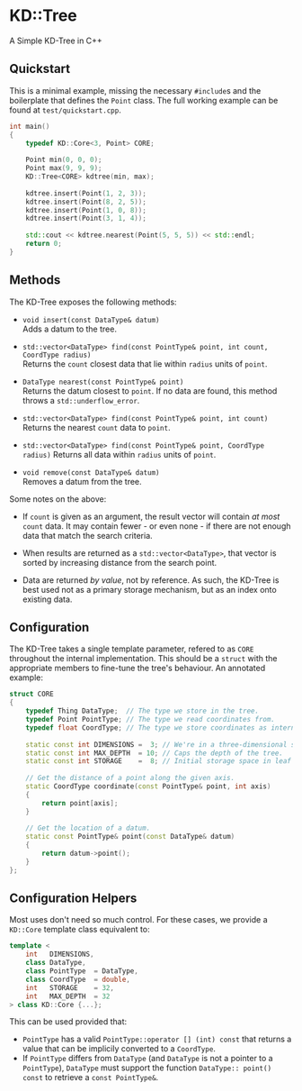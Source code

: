 KD::Tree
========

A Simple KD-Tree in C++


## Quickstart

This is a minimal example, missing the necessary `#include`s and the boilerplate
that defines the `Point` class.  The full working example can be found at
`test/quickstart.cpp`.

```C++
int main()
{
	typedef KD::Core<3, Point> CORE;
	
	Point min(0, 0, 0);
	Point max(9, 9, 9);
	KD::Tree<CORE> kdtree(min, max);
	
	kdtree.insert(Point(1, 2, 3));
	kdtree.insert(Point(8, 2, 5));
	kdtree.insert(Point(1, 0, 8));
	kdtree.insert(Point(3, 1, 4));
	
	std::cout << kdtree.nearest(Point(5, 5, 5)) << std::endl;
	return 0;
}
```


## Methods

The KD-Tree exposes the following methods:

 - `void insert(const DataType& datum)`  
   Adds a datum to the tree.
   
 - `std::vector<DataType> find(const PointType& point, int count, CoordType radius)`  
   Returns the `count` closest data that lie within `radius` units of `point`.
   
 - `DataType nearest(const PointType& point)`  
   Returns the datum closest to `point`.  If no data are found, this method
   throws a `std::underflow_error`.
   
 - `std::vector<DataType> find(const PointType& point, int count)`  
   Returns the nearest `count` data to `point`.
   
 - `std::vector<DataType> find(const PointType& point, CoordType radius)`
   Returns all data within `radius` units of `point`.
   
 - `void remove(const DataType& datum)`  
   Removes a datum from the tree.

Some notes on the above:

 - If `count` is given as an argument,  the result vector will contain _at most_
   `count` data.   It may contain fewer - or even none - if there are not enough
   data that match the search criteria.
   
 - When results are returned as a `std::vector<DataType>`, that vector is sorted
   by increasing distance from the search point.
   
 - Data are returned _by value_, not by reference.  As such, the KD-Tree is best
   used not as a primary storage mechanism, but as an index onto existing data.


## Configuration

The KD-Tree takes a single template parameter,  refered to as  `CORE` throughout
the internal  implementation.   This should be a  `struct`  with the appropriate
members to fine-tune the tree's behaviour.  An annotated example:

```C++
struct CORE
{
	typedef Thing DataType;  // The type we store in the tree.
	typedef Point PointType; // The type we read coordinates from.
	typedef float CoordType; // The type we store coordinates as internally.
	
	static const int DIMENSIONS =  3; // We're in a three-dimensional space.
	static const int MAX_DEPTH  = 10; // Caps the depth of the tree.
	static const int STORAGE    =  8; // Initial storage space in leaf nodes.
	
	// Get the distance of a point along the given axis.
	static CoordType coordinate(const PointType& point, int axis)
	{
		return point[axis];
	}
	
	// Get the location of a datum.
	static const PointType& point(const DataType& datum)
	{
		return datum->point();
	}
};
```


## Configuration Helpers

Most uses don't need so much control.   For these cases, we provide a `KD::Core`
template class equivalent to:

```C++
template <
    int   DIMENSIONS,
    class DataType,
    class PointType  = DataType,
    class CoordType  = double,
    int   STORAGE    = 32,
    int   MAX_DEPTH  = 32
> class KD::Core {...};
```

This can be used provided that:
 - `PointType` has a valid  `PointType::operator [] (int) const`  that returns a
   value that can be implicily converted to a `CoordType`.
 - If `PointType` differs from `DataType`  (and `DataType` is not a pointer to a
   `PointType`), `DataType` must support the function `DataType:: point() const`
   to retrieve a `const PointType&`.

